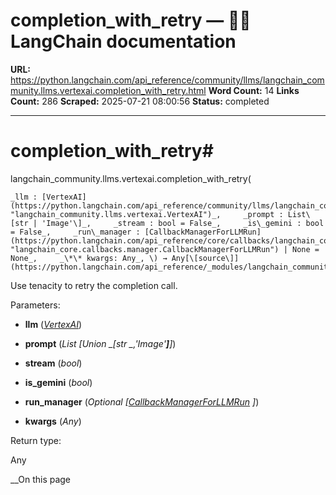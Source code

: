 # completion_with_retry — 🦜🔗 LangChain  documentation

**URL:** https://python.langchain.com/api_reference/community/llms/langchain_community.llms.vertexai.completion_with_retry.html
**Word Count:** 14
**Links Count:** 286
**Scraped:** 2025-07-21 08:00:56
**Status:** completed

---

# completion\_with\_retry\#

langchain\_community.llms.vertexai.completion\_with\_retry\(

    _llm : [VertexAI](https://python.langchain.com/api_reference/community/llms/langchain_community.llms.vertexai.VertexAI.html#langchain_community.llms.vertexai.VertexAI "langchain_community.llms.vertexai.VertexAI")_,     _prompt : List\[str | 'Image'\]_,     _stream : bool = False_,     _is\_gemini : bool = False_,     _run\_manager : [CallbackManagerForLLMRun](https://python.langchain.com/api_reference/core/callbacks/langchain_core.callbacks.manager.CallbackManagerForLLMRun.html#langchain_core.callbacks.manager.CallbackManagerForLLMRun "langchain_core.callbacks.manager.CallbackManagerForLLMRun") | None = None_,     _\*\* kwargs: Any_, \) → Any[\[source\]](https://python.langchain.com/api_reference/_modules/langchain_community/llms/vertexai.html#completion_with_retry)\#     

Use tenacity to retry the completion call.

Parameters:     

  * **llm** \([_VertexAI_](https://python.langchain.com/api_reference/community/llms/langchain_community.llms.vertexai.VertexAI.html#langchain_community.llms.vertexai.VertexAI "langchain_community.llms.vertexai.VertexAI")\)

  * **prompt** \(_List_ _\[__Union_ _\[__str_ _,__'Image'__\]__\]_\)

  * **stream** \(_bool_\)

  * **is\_gemini** \(_bool_\)

  * **run\_manager** \(_Optional_ _\[_[_CallbackManagerForLLMRun_](https://python.langchain.com/api_reference/core/callbacks/langchain_core.callbacks.manager.CallbackManagerForLLMRun.html#langchain_core.callbacks.manager.CallbackManagerForLLMRun "langchain_core.callbacks.manager.CallbackManagerForLLMRun") _\]_\)

  * **kwargs** \(_Any_\)

Return type:     

Any

__On this page